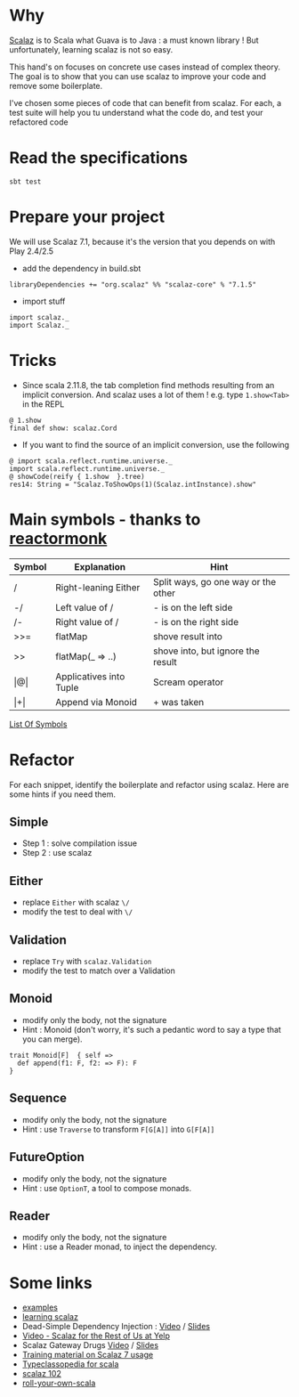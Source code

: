 # Why
[Scalaz](https://github.com/scalaz/scalaz) is to Scala what Guava is to Java : a must known library ! But unfortunately, learning scalaz is not so easy.


This hand's on focuses on concrete use cases instead of complex theory. The goal is to show that you can use scalaz to
improve your code and remove some boilerplate.

I've chosen some pieces of code that can benefit from scalaz. For each, a test suite will help you tu understand what the code do, and test your refactored code

# Read the specifications

```
sbt test
```

# Prepare your project

We will use Scalaz 7.1, because it's the version that you depends on with Play 2.4/2.5

- add the dependency in build.sbt

```
libraryDependencies += "org.scalaz" %% "scalaz-core" % "7.1.5"
```

- import stuff

```
import scalaz._
import Scalaz._
```

# Tricks

- Since scala 2.11.8, the tab completion find methods resulting from an implicit conversion. And scalaz uses a lot of them ! e.g. type `1.show<Tab>` in the REPL

```
@ 1.show
final def show: scalaz.Cord
```

- If you want to find the source of an implicit conversion, use the following

```
@ import scala.reflect.runtime.universe._
import scala.reflect.runtime.universe._
@ showCode(reify { 1.show  }.tree)
res14: String = "Scalaz.ToShowOps(1)(Scalaz.intInstance).show"
```

# Main symbols - thanks to [reactormonk](https://github.com/reactormonk)

| Symbol  | Explanation             | Hint                                |
|---------|-------------------------|-------------------------------------|
| \/      | Right-leaning Either    | Split ways, go one way or the other |
| -\/     | Left value of \/        | - is on the left side               |
| \/-     | Right value  of \/      | - is on the right side              |
| >>=     | flatMap                 | shove result into                   |
| >>      | flatMap(_ => ..)        | shove into, but ignore the result   |
| \|@\|   | Applicatives into Tuple | Scream operator                     |
| \|+\|   | Append via Monoid       | + was taken                         |

[List Of Symbols](https://oss.sonatype.org/service/local/repositories/releases/archive/org/scalaz/scalaz_2.11/7.3.0-M2/scalaz_2.11-7.3.0-M2-javadoc.jar/!/index.html#index.index-_ )

# Refactor

For each snippet, identify the boilerplate and refactor using scalaz. Here are some hints if you need them.

## Simple

- Step 1 : solve compilation issue
- Step 2 : use scalaz

## Either

- replace `Either` with scalaz `\/`
- modify the test to deal with `\/`

## Validation

- replace `Try` with `scalaz.Validation`
- modify the test to match over a Validation

## Monoid

- modify only the body, not the signature
- Hint : Monoid (don't worry, it's such a pedantic word to say a type that you can merge).

```
trait Monoid[F]  { self =>
  def append(f1: F, f2: => F): F
}
```

## Sequence

- modify only the body, not the signature
- Hint : use `Traverse` to transform `F[G[A]]` into `G[F[A]]`

## FutureOption

- modify only the body, not the signature
- Hint : use `OptionT`, a tool to compose monads.

## Reader

- modify only the body, not the signature
- Hint : use a Reader monad, to inject the dependency.

# Some links

- [examples](https://github.com/scalaz/scalaz/tree/series/7.1.x/example/src/main/scala/scalaz/example)
- [learning scalaz](http://www.eed3si9n.com/learning-scalaz/)
- Dead-Simple Dependency Injection : [Video](https://www.youtube.com/watch?v=ZasXwtTRkio) /  [Slides](https://speakerdeck.com/marakana/dead-simple-dependency-injection-in-scala)
- [Video - Scalaz for the Rest of Us at Yelp](https://www.youtube.com/watch?v=kcfIH3GYXMI)
- Scalaz Gateway Drugs [Video](https://www.youtube.com/watch?v=BsC-11Baouw) / [Slides](http://slides.com/bwmcadams/scalaz-gateway-drugs#/)
- [Training material on Scalaz 7 usage](http://www.slideshare.net/mpilquist/scalaz-13068563)
- [Typeclassopedia for scala](http://typeclassopedia.bitbucket.org/)
- [scalaz 102](http://slides.com/coltfrederickson/scalaz-102-2-1#/)
- [roll-your-own-scala](https://meta.plasm.us/posts/2015/07/11/roll-your-own-scala/)